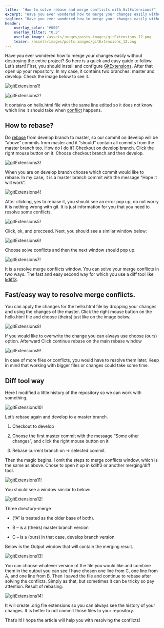 ```yaml
---
title:  "How to solve rebase and merge conflicts with GitExtensions?"
excerpt: "Have you ever wondered how to merge your changes easily without destroying the entire project?"
tagline: "Have you ever wondered how to merge your changes easily without destroying the entire project?"
header:
    overlay_color: "#000"
    overlay_filter: "0.5"
    overlay_image: /assets/images/posts-images/gitExtensions_12.png
    teaser: /assets/images/posts-images/gitExtensions_12.png
---
```



Have you ever wondered how to merge your changes easily without destroying the entire project? 
So here is a quick and easy guide to follow. Let’s start!
First, you should install and configure [GitExtensions](https://git-extensions-documentation.readthedocs.io/en/release-3.4/getting_started.html). After that open up your repository. In my case, it contains two branches: master and develop. Check the image below to see it.

![gitExtensions1!](/assets//images//posts-images/gitExtensions_1.webp "gitextensions window tree changes")

![gitExtensions2!](/assets//images//posts-images/gitExtensions_2.webp "gitextensions window tree changes with develop")

It contains on hello.html file with the same line edited so it does not know which line it should take when [conflict](https://www.atlassian.com/git/tutorials/using-branches/merge-conflicts) happens.

## How to rebase?

Do [rebase](https://www.atlassian.com/git/tutorials/rewriting-history/git-rebase) from develop branch to master, so our commit on develop will be “above” commits from master and it “should” contain all commits from the master branch too. How do I do it?
Checkout on develop branch. Click the right mouse button on it. Choose checkout branch and then develop.


![gitExtensions3!](/assets//images//posts-images/gitExtensions_3.webp "gitextensions window with checkout option")

When you are on develop branch choose which commit would like to rebase. In my case, it is a master branch commit with the message “Hope it will work”.

![gitExtensions4!](/assets//images//posts-images/gitExtensions_4.webp "gitextensions window rebase check")

After clicking, yes to rebase it, you should see an error pop up, do not worry it is nothing wrong with git. It is just information for you that you need to resolve some conflicts.

![gitExtensions5!](/assets//images//posts-images/gitExtensions_5.png "gitextensions window error")

Click, ok, and procceed. Next, you should see a similar window below:

![gitExtensions6!](/assets//images//posts-images/gitExtensions_6.webp "gitextensions window solve conflicts")

Choose solve conflicts and then the next window should pop up.

![gitExtensions7!](/assets//images//posts-images/gitExtensions_7.png "gitextensions window merge conflicts")

It is a resolve merge conflicts window. You can solve your merge conflicts in two ways. The fast and easy second way for which you use a diff tool like [kdiff3](https://github.com/KDE/kdiff3).

## Fast/easy way to resolve merge conflicts.

You can apply the changes for the hello.html file by dropping your changes and using the changes of the master. Click the right mouse button on the hello.html file and choose (theirs) just like on the image below.

![gitExtensions8!](/assets//images//posts-images/gitExtensions_8.png "gitextensions window choose local")

If you would like to overwrite the change you can always use choose (ours) option. Afterward
Click continue rebase on the main rebase window

![gitExtensions9!](/assets//images//posts-images/gitExtensions_9.webp "gitextensions window continue rebase")

In case of more files or conflicts, you would have to resolve them later. Keep in mind that working with bigger files or changes could take some time.


## Diff tool way

Here I modified a little history of the repository so we can work with something.

![gitExtensions10!](/assets//images//posts-images/gitExtensions_10.webp "gitextensions window tree changes before merge")


Let’s rebase again and develop to a master branch.

1. Checkout to develop

2. Choose the first master commit with the message “Some other changes”, and click the right mouse button on it

3. Rebase current branch on -> selected commit.

Then the magic begins. I omit the steps to merge conflicts window, which is the same as above. Chose to open it up in kdiff3 or another merging/diff tool.

![gitExtensions11!](/assets//images//posts-images/gitExtensions_11.png "gitextensions window open up diff tool")

You should see a window similar to below:

![gitExtensions12!](/assets//images//posts-images/gitExtensions_12.png "window kdiff tool")

Three directory-merge 

- (“A” is treated as the older base of both).

- B – is a (theirs) master branch version

- C – is a (ours)  in that case, develop branch version

Below is the Output window that will contain the merging result.

![gitExtensions13!](/assets//images//posts-images/gitExtensions_13.png "window kdiff tool difference")

You can choose whatever version of the file you would like and combine them in the output you can see I have chosen one line from C, one line from A, and one line from B.
Then I saved the file and continue to rebase after solving the conflicts. Simply as that, but sometimes it can be tricky so pay attention.
Result of rebasing:

![gitExtensions14!](/assets//images/posts-images/gitExtensions_14.png "gitextensions window diff window")

It will create .orig file extensions so you can always see the history of your changes.
It is better to not commit those files to your repository.

That’s it! I hope the article will help you with resolving the conflicts!
